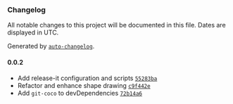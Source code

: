 ### Changelog

All notable changes to this project will be documented in this file. Dates are displayed in UTC.

Generated by [`auto-changelog`](https://github.com/CookPete/auto-changelog).

#### 0.0.2

- Add release-it configuration and scripts [`55283ba`](https://github.com/gfargo/git-hash-art/commit/55283ba444d0ae0bd7cb3e3f4685edab58270f8a)
- Refactor and enhance shape drawing [`c9f442e`](https://github.com/gfargo/git-hash-art/commit/c9f442ecfe8bdf24eddefb2fe77ef9ad912218fa)
- Add `git-coco` to devDependencies [`72b14a6`](https://github.com/gfargo/git-hash-art/commit/72b14a6787d8a200100142a1597ce85f9771b3b9)
